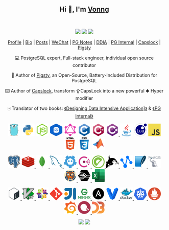 <div align="center">
  <h2>Hi 👋, I'm <a href="https://vonng.com/en/">Vonng</a></h2>
  <br>
  <p align="center">
    <img src="https://img.shields.io/github/followers/Vonng" />
    <img src="https://img.shields.io/github/stars/Vonng">
    <img src="https://badges.pufler.dev/visits/Vonng/Vonng" />
  </p>
  <p align="center">
     <a href="https://vonng.com/en/"><span>Profile</span></a> |
     <a href="https://vonng.com/cn/"><span>Bio</span></a> | 
     <a href="https://vonng.com/cn/posts/"><span>Posts</span></a> |
     <a href="img/addvon.jpeg"><span>WeChat</span></a> |
     <a href="https://pg.vonng.com"><span>PG Notes</span></a> | 
     <a href="https://ddia.vonng.com"><span>DDIA</span></a> |
     <a href="https://pg-internal.vonng.com"><span>PG Internal</span></a> |
     <a href="http://capslock.vonng.com"><span>Capslock</span></a> |
     <a href="https://pigsty.cc"><span>Pigsty</span></a> 
  </p>
  <p>💻 PostgreSQL expert, Full-stack engineer, individual open source contributor</p>
  <p>🐘 Author of <a href="https://pigsty.cc">Pigsty</a>, an Open-Source, Battery-Included Distribution for PostgreSQL</p>
  <p>⌨️ Author of <a href="http://capslock.vonng.com">Capslock</a>, transform ⇪CapsLock into a new powerful ✱ Hyper modifier</p>
  <p>🀄️ Translator of two books: <a href="https://ddia.vonng.com">《Designing Data Intensive Application]》</a> & <a href="https://pg-internal.vonng.com">《PG Internal》</a></p>
  <p align="center">
    <a href="https://golang.org" target="_blank"><img src="img/go-original.svg" alt="go" width="40" height="40"/></a>
    <a href="https://www.python.org" target="_blank"><img src="img/python-original.svg" alt="python" width="40" height="40"/></a>
    <a href="https://nodejs.org" target="_blank"><img src="img/nodejs-original.svg" alt="nodejs" width="40" height="40"/></a>
    <a href="https://www.w3schools.com/sql/sql_intro.asp" target="_blank"><img src="img/sql.png" alt="sql" width="40" height="40"/></a>
    <a href="https://graphql.org/" target="_blank"><img src="img/graphql-plain.svg" alt="graphql" width="40" height="40"/></a>
    <a href="https://www.cprogramming.com/" target="_blank"><img src="img/c-original.svg" alt="c" width="40" height="40"/></a>
    <a href="https://isocpp.org/" target="_blank"><img src="img/cplusplus-original.svg" alt="cplusplus" width="40" height="40"/></a>
    <a href="https://docs.microsoft.com/en-us/dotnet/csharp/" target="_blank"><img src="img/csharp-original.svg" alt="csharp" width="40" height="40"/> </a>    
    <a href="https://www.java.com" target="_blank"><img src="img/java-original.svg" alt="java" width="40" height="40"/></a>
    <a href="https://www.lua.org/" target="_blank"><img src="img/lua.png" alt="lua" width="40" height="40"/></a>    
    <a href="https://developer.mozilla.org/en-US/docs/Web/JavaScript" target="_blank"><img src="img/javascript-original.svg" alt="javascript" width="40" height="40"/></a>
    <a href="https://www.w3.org/html/" target="_blank"><img src="img/html5-original-wordmark.svg" alt="html5" width="40" height="40"/></a>
    <a href="https://www.w3schools.com/css/" target="_blank"><img src="img/css3-original-wordmark.svg" alt="css3" width="40" height="40"/></a>    
    <a href="https://www.mathworks.com/products/matlab.html" target="_blank"><img src="img/matlab-original.svg" alt="matlab" width="40" height="40"/> </a>
  </p>
  <p align="center"> 
    <a href="https://www.postgresql.org/" target="_blank"><img src="img/postgresql-original.svg" alt="postgresql" width="40" height="40"/></a>
    <a href="https://redis.io/" target="_blank"><img src="img/redis-original.svg" alt="redis" width="40" height="40"/> </a>
    <a href="https://www.mongodb.com/" target="_blank"><img src="img/mongodb-original.svg" alt="mongodb" width="40" height="40"/> </a>
    <a href="https://www.mysql.com/" target="_blank"><img src="img/mysql-original.svg" alt="mysql" width="40" height="40"/> </a>
    <a href="https://etcd.io/" target="_blank"><img src="img/etcd.png" alt="etcd" width="40" height="40"/> </a>
    <a href="https://www.consul.io/" target="_blank"><img src="img/consul.png" alt="consul" width="40" height="40"/> </a>
    <a href="https://greenplum.org/" target="_blank"><img src="img/greenplum.png" alt="greenplum" width="40" height="40"/> </a>
    <a href="https://hbase.apache.org/" target="_blank"><img src="img/hbase.svg" alt="hbase" width="40" height="40"/> </a>
    <a href="https://www.alibabacloud.com/zh/product/maxcompute" target="_blank"><img src="img/maxcompute.png" alt="maxcompute" width="40" height="40"/> </a>
    <a href="https://www.sqlite.org/index.html" target="_blank"><img src="img/sqlite.png" alt="sqlite" width="40" height="40"/> </a>
    <a href="https://postgis.net/" target="_blank"><img src="img/postgis.png" alt="postgis" width="40" height="40"/></a>
    <a href="https://www.timescale.com/" target="_blank"><img src="img/timescale.png" alt="timescale" width="40" height="40"/> </a>
    <a href="http://docs.pipelinedb.com/" target="_blank"><img src="img/pipeline.png" alt="pipeline" width="40" height="40"/> </a>
    <a href="https://www.microsoft.com/" target="_blank"><img src="img/excel.png" alt="excel" width="40" height="40"/> </a>
  </p>
  <p align="center">
    <a href="https://www.gnu.org/software/bash/" target="_blank"><img src="img/bash-original.svg" alt="bash" width="40" height="40"/> </a>    
    <a href="https://www.vim.org/" target="_blank"><img src="img/vim-original.svg" alt="vim" width="40" height="40"/> </a>
    <a href="https://www.linux.org/" target="_blank"><img src="img/centos-original.svg" alt="linux" width="40" height="40"/> </a>
    <a href="https://git-scm.com/" target="_blank"><img src="img/git.svg" alt="git" width="40" height="40"/></a>
    <a href="https://www.jetbrains.com/idea/" target="_blank"><img src="img/intellij-original.svg" alt="intellij" width="40" height="40"/></a>
    <a href="https://www.nginx.com" target="_blank"><img src="img/nginx.png" alt="nginx" width="40" height="40"/> </a>
    <a href="https://www.ansible.com/" target="_blank"><img src="img/ansible.png" alt="ansible" width="40" height="40"/> </a>
    <a href="https://www.vagrantup.com/" target="_blank"><img src="img/vagrant-original.svg" alt="vagrant" width="40" height="40"/> </a>
    <a href="https://www.docker.com/" target="_blank"><img src="img/docker-original-wordmark.svg" alt="docker" width="40" height="40"/> </a>
    <a href="https://kubernetes.io" target="_blank"><img src="img/kubernetes-original.svg" alt="kubernetes" width="40" height="40"/> </a>
    <a href="https://prometheus.io" target="_blank"><img src="img/prometheus.svg" alt="prometheus" width="40" height="40"/> </a>
    <a href="https://grafana.com/" target="_blank"><img src="img/grafana_icon.svg" alt="grafana" width="40" height="40"/> </a>
    <a href="https://echarts.apache.org/" target="_blank"><img src="img/echarts.png" alt="echarts" width="40" height="40"/> </a>
    <a href="https://d3js.org/" target="_blank"><img src="img/d3js-original.svg" alt="d3js" width="40" height="40"/> </a>
  </p>
  <p>
    <img src="https://github-readme-stats.vercel.app/api?username=Vonng&count_private=true&theme=dark&show_icons=true" height="165" />
    <img src="https://github-readme-stats.vercel.app/api/top-langs/?username=Vonng&theme=dark&show_icons=true" height="165" />
  </p>
</div>
